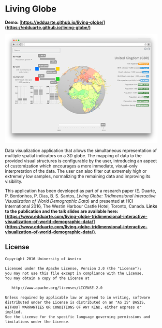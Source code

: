 # Living Globe

**Demo: [https://edduarte.github.io/living-globe/](https://edduarte.github.io/living-globe/)**

![Screenshot](screenshot.png)

Data visualization application that allows the simultaneous representation of
multiple spatial indicators on a 3D globe. The mapping of data to the provided
visual structures is configurable by the user, introducing an aspect of
customization which encourages a more immediate, visual-only interpretation of
the data. The user can also filter out extremely high or extremely low samples,
normalizing the remaining data and improving its visibility.

This application has been developed as part of a research paper (E. Duarte, P.
Bordonhos, P. Dias, B. S. Santos, *Living Globe: Tridimensional Interactive
Visualization of World Demographic Data*) and presented at HCI International
2016, The Westin Harbour Castle Hotel, Toronto, Canada. **Links to the
publication and the talk slides are available here: [https://www.edduarte.com/living-globe-tridimensional-interactive-visualization-of-world-demographic-data/](https://www.edduarte.com/living-globe-tridimensional-interactive-visualization-of-world-demographic-data/)**.

## License

    Copyright 2016 University of Aveiro

    Licensed under the Apache License, Version 2.0 (the "License");
    you may not use this file except in compliance with the License.
    You may obtain a copy of the License at

       http://www.apache.org/licenses/LICENSE-2.0

    Unless required by applicable law or agreed to in writing, software
    distributed under the License is distributed on an "AS IS" BASIS,
    WITHOUT WARRANTIES OR CONDITIONS OF ANY KIND, either express or implied.
    See the License for the specific language governing permissions and
    limitations under the License.

